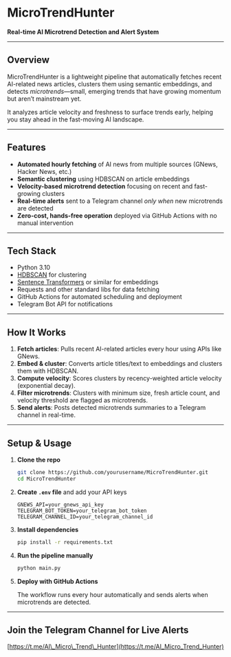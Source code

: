 # MicroTrendHunter

**Real-time AI Microtrend Detection and Alert System**

---

## Overview

MicroTrendHunter is a lightweight pipeline that automatically fetches recent AI-related news articles, clusters them using semantic embeddings, and detects *microtrends*—small, emerging trends that have growing momentum but aren’t mainstream yet.

It analyzes article velocity and freshness to surface trends early, helping you stay ahead in the fast-moving AI landscape.

---

## Features

* **Automated hourly fetching** of AI news from multiple sources (GNews, Hacker News, etc.)
* **Semantic clustering** using HDBSCAN on article embeddings
* **Velocity-based microtrend detection** focusing on recent and fast-growing clusters
* **Real-time alerts** sent to a Telegram channel *only when* new microtrends are detected
* **Zero-cost, hands-free operation** deployed via GitHub Actions with no manual intervention

---

## Tech Stack

* Python 3.10
* [HDBSCAN](https://hdbscan.readthedocs.io/en/latest/) for clustering
* [Sentence Transformers](https://www.sbert.net/) or similar for embeddings
* Requests and other standard libs for data fetching
* GitHub Actions for automated scheduling and deployment
* Telegram Bot API for notifications

---

## How It Works

1. **Fetch articles**: Pulls recent AI-related articles every hour using APIs like GNews.
2. **Embed & cluster**: Converts article titles/text to embeddings and clusters them with HDBSCAN.
3. **Compute velocity**: Scores clusters by recency-weighted article velocity (exponential decay).
4. **Filter microtrends**: Clusters with minimum size, fresh article count, and velocity threshold are flagged as microtrends.
5. **Send alerts**: Posts detected microtrends summaries to a Telegram channel in real-time.

---

## Setup & Usage

1. **Clone the repo**

   ```bash
   git clone https://github.com/yourusername/MicroTrendHunter.git
   cd MicroTrendHunter
   ```

2. **Create `.env` file** and add your API keys

   ```env
   GNEWS_API=your_gnews_api_key
   TELEGRAM_BOT_TOKEN=your_telegram_bot_token
   TELEGRAM_CHANNEL_ID=your_telegram_channel_id
   ```

3. **Install dependencies**

   ```bash
   pip install -r requirements.txt
   ```

4. **Run the pipeline manually**

   ```bash
   python main.py
   ```

5. **Deploy with GitHub Actions**

   The workflow runs every hour automatically and sends alerts when microtrends are detected.

---

## Join the Telegram Channel for Live Alerts

[https://t.me/AI\_Micro\_Trend\_Hunter](https://t.me/AI_Micro_Trend_Hunter)
